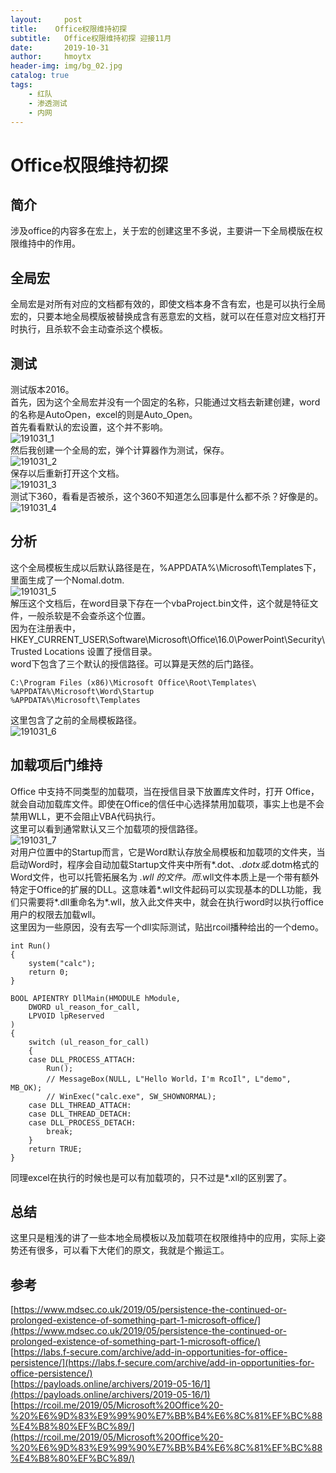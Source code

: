 ```yaml
---
layout:     post
title:    Office权限维持初探
subtitle:   Office权限维持初探 迎接11月
date:       2019-10-31
author:     hmoytx
header-img: img/bg_02.jpg
catalog: true
tags:
    - 红队
    - 渗透测试
    - 内网
---
```

# Office权限维持初探

## 简介
涉及office的内容多在宏上，关于宏的创建这里不多说，主要讲一下全局模版在权限维持中的作用。  

## 全局宏  
全局宏是对所有对应的文档都有效的，即使文档本身不含有宏，也是可以执行全局宏的，只要本地全局模版被替换成含有恶意宏的文档，就可以在任意对应文档打开时执行，且杀软不会主动查杀这个模板。  

## 测试  
测试版本2016。  
首先，因为这个全局宏并没有一个固定的名称，只能通过文档去新建创建，word的名称是AutoOpen，excel的则是Auto_Open。  
首先看看默认的宏设置，这个并不影响。  
![191031_1](/img/191031_VBAWaring.png)  
然后我创建一个全局的宏，弹个计算器作为测试，保存。    
![191031_2](/img/191031_marco.png)  
保存以后重新打开这个文档。  
![191031_3](/img/191031_calc.png)  
测试下360，看看是否被杀，这个360不知道怎么回事是什么都不杀？好像是的。  
![191031_4](/img/191031_360.png)  

## 分析
这个全局模板生成以后默认路径是在，%APPDATA%\Microsoft\Templates下，里面生成了一个Nomal.dotm.  
![191031_5](/img/191031_dotm.png)  
解压这个文档后，在word目录下存在一个vbaProject.bin文件，这个就是特征文件，一般杀软是不会查杀这个位置。  
因为在注册表中，HKEY_CURRENT_USER\Software\Microsoft\Office\16.0\PowerPoint\Security\Trusted Locations 设置了授信目录。  
word下包含了三个默认的授信路径。可以算是天然的后门路径。    
```
C:\Program Files (x86)\Microsoft Office\Root\Templates\
%APPDATA%\Microsoft\Word\Startup
%APPDATA%\Microsoft\Templates
```  
这里包含了之前的全局模板路径。  
![191031_6](/img/191031_trutsed.png)  

## 加载项后门维持
Office 中支持不同类型的加载项，当在授信目录下放置库文件时，打开 Office，就会自动加载库文件。即使在Office的信任中心选择禁用加载项，事实上也是不会禁用WLL，更不会阻止VBA代码执行。  
这里可以看到通常默认又三个加载项的授信路径。  
![191031_7](/img/191031_trutsedir.png)  
对用户位置中的Startup而言，它是Word默认存放全局模板和加载项的文件夹，当启动Word时，程序会自动加载Startup文件夹中所有*.dot、*.dotx或*.dotm格式的Word文件，也可以托管拓展名为 *.wll 的文件。而*.wll文件本质上是一个带有额外特定于Office的扩展的DLL。这意味着*.wll文件起码可以实现基本的DLL功能，我们只需要将*.dll重命名为*.wll，放入此文件夹中，就会在执行word时以执行office用户的权限去加载wll。  
这里因为一些原因，没有去写一个dll实际测试，贴出rcoil播种给出的一个demo。  
```
int Run()
{
	system("calc");
	return 0;
}

BOOL APIENTRY DllMain(HMODULE hModule,
	DWORD ul_reason_for_call,
	LPVOID lpReserved
)
{
	switch (ul_reason_for_call)
	{
	case DLL_PROCESS_ATTACH:
		Run();
		// MessageBox(NULL, L"Hello World，I'm RcoIl", L"demo", MB_OK);
		// WinExec("calc.exe", SW_SHOWNORMAL);
	case DLL_THREAD_ATTACH:
	case DLL_THREAD_DETACH:
	case DLL_PROCESS_DETACH:
		break;
	}
	return TRUE;
}
```  
同理excel在执行的时候也是可以有加载项的，只不过是*.xll的区别罢了。  

## 总结
这里只是粗浅的讲了一些本地全局模板以及加载项在权限维持中的应用，实际上姿势还有很多，可以看下大佬们的原文，我就是个搬运工。  

## 参考
[https://www.mdsec.co.uk/2019/05/persistence-the-continued-or-prolonged-existence-of-something-part-1-microsoft-office/](https://www.mdsec.co.uk/2019/05/persistence-the-continued-or-prolonged-existence-of-something-part-1-microsoft-office/)  
[https://labs.f-secure.com/archive/add-in-opportunities-for-office-persistence/](https://labs.f-secure.com/archive/add-in-opportunities-for-office-persistence/)  
[https://payloads.online/archivers/2019-05-16/1](https://payloads.online/archivers/2019-05-16/1)  
[https://rcoil.me/2019/05/Microsoft%20Office%20-%20%E6%9D%83%E9%99%90%E7%BB%B4%E6%8C%81%EF%BC%88%E4%B8%80%EF%BC%89/](https://rcoil.me/2019/05/Microsoft%20Office%20-%20%E6%9D%83%E9%99%90%E7%BB%B4%E6%8C%81%EF%BC%88%E4%B8%80%EF%BC%89/)   
